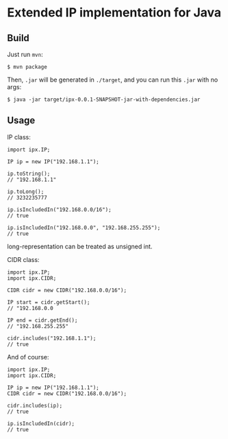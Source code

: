 Extended IP implementation for Java
====

## Build

Just run `mvn`:

    $ mvn package

Then, `.jar` will be generated in `./target`, and you can run this `.jar` with no args:

    $ java -jar target/ipx-0.0.1-SNAPSHOT-jar-with-dependencies.jar

## Usage

IP class:

    import ipx.IP;
    
    IP ip = new IP("192.168.1.1");
    
    ip.toString();
    // "192.168.1.1"
    
    ip.toLong();
    // 3232235777
    
    ip.isIncludedIn("192.168.0.0/16");
    // true
    
    ip.isIncludedIn("192.168.0.0", "192.168.255.255");
    // true

long-representation can be treated as unsigned int.

CIDR class:

    import ipx.IP;
    import ipx.CIDR;
    
    CIDR cidr = new CIDR("192.168.0.0/16");
    
    IP start = cidr.getStart();
    // "192.168.0.0

    IP end = cidr.getEnd();
    // "192.168.255.255"
    
    cidr.includes("192.168.1.1");
    // true
    
And of course:

    import ipx.IP;
    import ipx.CIDR;
    
    IP ip = new IP("192.168.1.1");
    CIDR cidr = new CIDR("192.168.0.0/16");

    cidr.includes(ip);
    // true
    
    ip.isIncludedIn(cidr);
    // true

